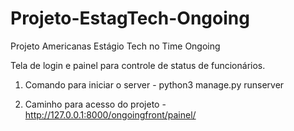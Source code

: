 # Projeto-EstagTech-Ongoing

Projeto Americanas Estágio Tech no Time Ongoing

Tela de login e painel para controle de status de funcionários.

1. Comando para iniciar o server - python3 manage.py runserver

2. Caminho para acesso do projeto - http://127.0.0.1:8000/ongoingfront/painel/
